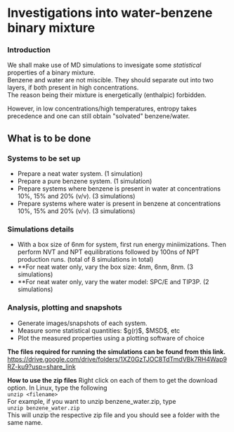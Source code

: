 <h1> Investigations into water-benzene binary mixture </h1>

<h3> Introduction </h3>

We shall make use of MD simulations to invesigate some *statistical* properties of a binary mixture.<br>
Benzene and water are not miscible. They should separate out into two layers, if both present in high concentrations.<br>
The reason being their mixture is energetically (enthalpic) forbidden. 

However, in low concentrations/high temperatures, entropy takes precedence and one can still obtain "solvated" benzene/water.

<h2> What is to be done </h2>

<h3> Systems to be set up </h3>
 <ul>
  <li> Prepare a neat water system. (1 simulation) </li>
  <li> Prepare a pure benzene system. (1 simulation) </li>
  <li> Prepare systems where benzene is present in water at concentrations 10%, 15% and 20% (v/v). (3 simulations) </li>
  <li> Prepare systems where water is present in benzene at concentrations 10%, 15% and 20% (v/v). (3 simulations) </li>
 </ul>

<h3> Simulations details </h3>
 <ul>
  <li> With a box size of 6nm for system, first run energy miniimizations. Then perform NVT and NPT equilibrations followed by 100ns of NPT production runs. (total of 8 simulations in total) </li>
  <li> **For neat water only, vary the box size: 4nm, 6nm, 8nm. (3 simulations)
  <li> **For neat water only, vary the water model: SPC/E and TIP3P. (2 simulations)
 </ul>
 
<h3> Analysis, plotting and snapshots </h3>
 <ul>
  <li> Generate images/snapshots of each system. </li>
  <li> Measure some statistical quantities: $g(r)$, $MSD$, etc </li>
  <li> Plot the measured properties using a plotting software of choice </li>
 </ul>

**The files required for running the simulations can be found from this link.**<br>
https://drive.google.com/drive/folders/1XZ0GzTJOC8TdTmdVBk7RH4Wap9RZ-ku9?usp=share_link

**How to use the zip files**
Right click on each of them to get the download option. In Linux, type the following<br>
```unzip <filename>```<br>
For example, if you want to unzip benzene_water.zip, type<br>
```unzip benzene_water.zip```<br>
This will unzip the respective zip file and you should see a folder with the same name.
